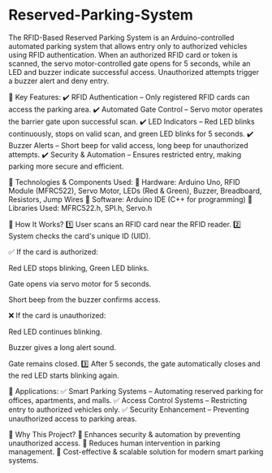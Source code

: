 # Reserved-Parking-System
The RFID-Based Reserved Parking System is an Arduino-controlled automated parking system that allows entry only to authorized vehicles using RFID authentication. When an authorized RFID card or token is scanned, the servo motor-controlled gate opens for 5 seconds, while an LED and buzzer indicate successful access. Unauthorized attempts trigger a buzzer alert and deny entry.

🔹 Key Features:
✔️ RFID Authentication – Only registered RFID cards can access the parking area.
✔️ Automated Gate Control – Servo motor operates the barrier gate upon successful scan.
✔️ LED Indicators – Red LED blinks continuously, stops on valid scan, and green LED blinks for 5 seconds.
✔️ Buzzer Alerts – Short beep for valid access, long beep for unauthorized attempts.
✔️ Security & Automation – Ensures restricted entry, making parking more secure and efficient.

🔹 Technologies & Components Used:
🔹 Hardware: Arduino Uno, RFID Module (MFRC522), Servo Motor, LEDs (Red & Green), Buzzer, Breadboard, Resistors, Jump Wires
🔹 Software: Arduino IDE (C++ for programming)
🔹 Libraries Used: MFRC522.h, SPI.h, Servo.h

🔹 How It Works?
1️⃣ User scans an RFID card near the RFID reader.
2️⃣ System checks the card's unique ID (UID).

✅ If the card is authorized:

Red LED stops blinking, Green LED blinks.

Gate opens via servo motor for 5 seconds.

Short beep from the buzzer confirms access.

❌ If the card is unauthorized:

Red LED continues blinking.

Buzzer gives a long alert sound.

Gate remains closed.
3️⃣ After 5 seconds, the gate automatically closes and the red LED starts blinking again.

🔹 Applications:
✅ Smart Parking Systems – Automating reserved parking for offices, apartments, and malls.
✅ Access Control Systems – Restricting entry to authorized vehicles only.
✅ Security Enhancement – Preventing unauthorized access to parking areas.

🔹 Why This Project?
🚀 Enhances security & automation by preventing unauthorized access.
🚀 Reduces human intervention in parking management.
🚀 Cost-effective & scalable solution for modern smart parking systems.

